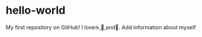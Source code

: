 hello-world
===========

My first repository on GitHub!
I love:coffee:,:pizza:,and:dancer:.
Add information about myself

